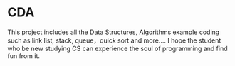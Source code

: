 # CDA
This project includes all the Data Structures, Algorithms example coding such as link list, stack, queue，quick sort and more....
I hope the student who be new studying CS can experience the soul of programming and find fun from it.
